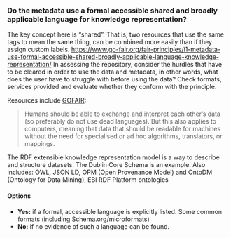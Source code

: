 ### Do the metadata use a formal accessible shared and broadly applicable language for knowledge representation?

The key concept here is “shared”. That is, two resources that use the same tags to mean the same thing, can be combined more easily than if they assign custom labels.  https://www.go-fair.org/fair-principles/i1-metadata-use-formal-accessible-shared-broadly-applicable-language-knowledge-representation/  In assessing the repository, consider the hurdles that have to be cleared in order to use the data and metadata, in other words, what does the user have to struggle with before using the data?  Check formats, services provided and evaluate whether they conform with the principle.

Resources include [GOFAIR](https://www.go-fair.org/fair-principles/i1-metadata-use-formal-accessible-shared-broadly-applicable-language-knowledge-representation/):

> Humans should be able to exchange and interpret each other’s data (so preferably do not use dead languages). But this also applies to computers, meaning that data that should be readable for machines without the need for specialised or ad hoc algorithms, translators, or mappings. 

The RDF extensible knowledge representation model is a way to describe and structure datasets. The Dublin Core Schema is an example. Also includes: OWL, JSON LD, OPM (Open Provenance Model) and OntoDM (Ontology for Data Mining), EBI RDF Platform ontologies

#### Options

* **Yes:** if a formal, accessible language is explicitly listed.  Some common formats (including Schema.org/microformats)
* **No:**  if no evidence of such a language can be found.
